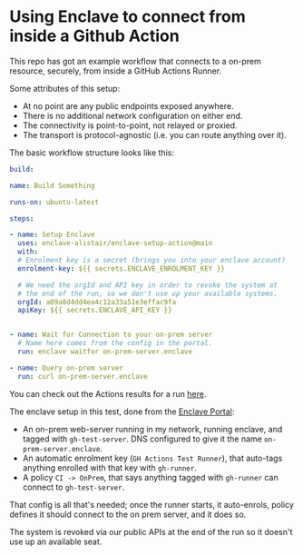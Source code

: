 # Using Enclave to connect from inside a Github Action

This repo has got an example workflow that connects to a on-prem resource, securely, 
from inside a GitHub Actions Runner.

Some attributes of this setup:

- At no point are any public endpoints exposed anywhere.
- There is no additional network configuration on either end.
- The connectivity is point-to-point, not relayed or proxied.
- The transport is protocol-agnostic (i.e. you can route anything over it).

The basic workflow structure looks like this:

```yaml
build:

name: Build Something

runs-on: ubuntu-latest

steps:

- name: Setup Enclave
  uses: enclave-alistair/enclave-setup-action@main
  with:
  # Enrolment key is a secret (brings you into your enclave account)
  enrolment-key: ${{ secrets.ENCLAVE_ENROLMENT_KEY }}

  # We need the orgId and API key in order to revoke the system at 
  # the end of the run, so we don't use up your available systems.
  orgId: a09a8d4dd4ea4c12a33a51e3effac9fa
  apiKey: ${{ secrets.ENCLAVE_API_KEY }}


- name: Wait for Connection to your on-prem server 
  # Name here comes from the config in the portal.
  run: enclave waitfor on-prem-server.enclave

- name: Query on-prem server
  run: curl on-prem-server.enclave

```

You can check out the Actions results for a run [here](https://github.com/enclave-alistair/gh-actions-enclave/runs/2841198674).

The enclave setup in this test, done from the [Enclave Portal](https://portal.enclave.io):

- An on-prem web-server running in my network, running enclave, and tagged with `gh-test-server`.  DNS configured to give it the name `on-prem-server.enclave`.
- An automatic enrolment key (`GH Actions Test Runner`), that auto-tags anything enrolled with that key with `gh-runner`.
- A policy `CI -> OnPrem`, that says anything tagged with `gh-runner` can connect to `gh-test-server`.

That config is all that's needed; once the runner starts, it auto-enrols, policy defines it should connect to the on prem server, and it does so.

The system is revoked via our public APIs at the end of the run so it doesn't use up an available seat.
